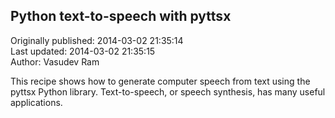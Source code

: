 ## Python text-to-speech with pyttsx  
Originally published: 2014-03-02 21:35:14  
Last updated: 2014-03-02 21:35:15  
Author: Vasudev Ram  
  
This recipe shows how to generate computer speech from text using the pyttsx Python library. Text-to-speech, or speech synthesis, has many useful applications.

